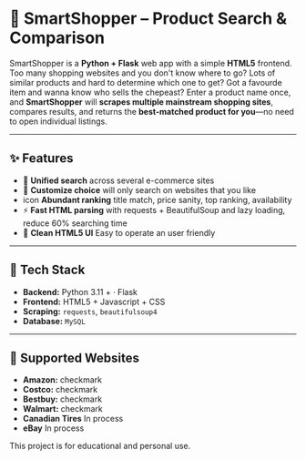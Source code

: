 # 🛒 SmartShopper – Product Search & Comparison

SmartShopper is a **Python + Flask** web app with a simple **HTML5** frontend.  
Too many shopping websites and you don't know where to go?
Lots of similar products and hard to determine which one to get?
Got a favourde item and wanna know who sells the chepeast?
Enter a product name once, and **SmartShopper** will **scrapes multiple mainstream shopping sites**, compares results, and returns the **best-matched product for you**—no need to open individual listings.

---

## ✨ Features
- 🔎 **Unified search** across several e-commerce sites
- 🧭 **Customize choice** will only search on websites that you like
- icon **Abundant ranking** title match, price sanity, top ranking, availability
- ⚡ **Fast HTML parsing** with requests + BeautifulSoup and lazy loading, reduce 60% searching time
- 🧱 **Clean HTML5 UI** Easy to operate an user friendly

---

## 🧰 Tech Stack
- **Backend:** Python 3.11 + · Flask
- **Frontend:** HTML5 + Javascript + CSS
- **Scraping:** `requests`, `beautifulsoup4`
- **Database:** `MySQL`

---

## 🔎 Supported Websites 
- **Amazon:** checkmark
- **Costco:** checkmark
- **Bestbuy:** checkmark
- **Walmart:** checkmark
- **Canadian  Tires** In process
- **eBay** In process

This project is for educational and personal use.
